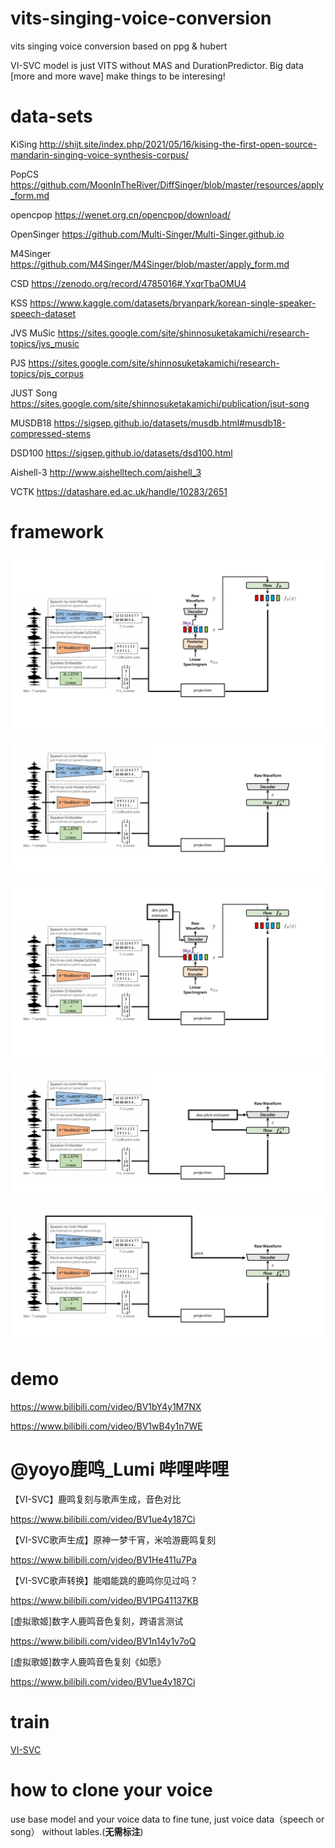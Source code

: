 # vits-singing-voice-conversion
vits singing voice conversion based on ppg &amp; hubert

VI-SVC model is just VITS without MAS and DurationPredictor. Big data [more and more wave] make things to be interesing!

# data-sets
KiSing      http://shijt.site/index.php/2021/05/16/kising-the-first-open-source-mandarin-singing-voice-synthesis-corpus/

PopCS 		  https://github.com/MoonInTheRiver/DiffSinger/blob/master/resources/apply_form.md

opencpop 	  https://wenet.org.cn/opencpop/download/

OpenSinger 	https://github.com/Multi-Singer/Multi-Singer.github.io

M4Singer	  https://github.com/M4Singer/M4Singer/blob/master/apply_form.md


CSD 		    https://zenodo.org/record/4785016#.YxqrTbaOMU4

KSS		      https://www.kaggle.com/datasets/bryanpark/korean-single-speaker-speech-dataset

JVS MuSic	  https://sites.google.com/site/shinnosuketakamichi/research-topics/jvs_music

PJS		      https://sites.google.com/site/shinnosuketakamichi/research-topics/pjs_corpus

JUST Song	  https://sites.google.com/site/shinnosuketakamichi/publication/jsut-song


MUSDB18		  https://sigsep.github.io/datasets/musdb.html#musdb18-compressed-stems

DSD100 		  https://sigsep.github.io/datasets/dsd100.html


Aishell-3 	http://www.aishelltech.com/aishell_3

VCTK 		    https://datashare.ed.ac.uk/handle/10283/2651



# framework

![base_train](/assets/SVC1.png)

![base_infer](/assets/SVC2.png)

![pro_train](/assets/SVC1_pro.png)

![pro_infer](/assets/SVC2_pro.png)

![unix_infer](/assets/SVC2_unix.png)

# demo
https://www.bilibili.com/video/BV1bY4y1M7NX

https://www.bilibili.com/video/BV1wB4y1n7WE

# @yoyo鹿鸣_Lumi 哔哩哔哩
【VI-SVC】鹿鸣复刻与歌声生成，音色对比

https://www.bilibili.com/video/BV1ue4y187Ci

【VI-SVC歌声生成】原神一梦千宵，米哈游鹿鸣复刻

https://www.bilibili.com/video/BV1He411u7Pa

【VI-SVC歌声转换】能唱能跳的鹿鸣你见过吗？

https://www.bilibili.com/video/BV1PG41137KB

[虚拟歌姬]数字人鹿鸣音色复刻，跨语言测试

https://www.bilibili.com/video/BV1n14y1v7oQ

[虚拟歌姬]数字人鹿鸣音色复刻《如愿》

https://www.bilibili.com/video/BV1ue4y187Ci

# train
[VI-SVC](/svc/README.md)

# how to clone your voice
use base model and your voice data to fine tune, just voice data（speech or song） without lables.(**无需标注**)

